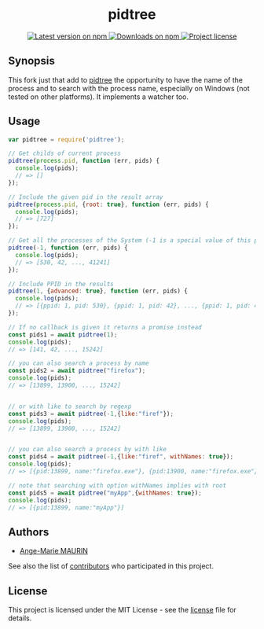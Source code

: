 <h1 align="center">
  <b>pidtree</b>
</h1>
<p align="center">
  <!-- Version - npm -->
  <a href="https://www.npmjs.com/package/pidtree-more">
    <img src="https://img.shields.io/npm/v/pidtree-more.svg" alt="Latest version on npm" />
  </a>
  <!-- Downloads - npm -->
  <a href="https://npm-stat.com/charts.html?package=pidtree-more">
    <img src="https://img.shields.io/npm/dt/pidtree-more.svg" alt="Downloads on npm" />
  </a>
  <!-- License - MIT -->
  <a href="https://github.com/a2msystemes/pidtree-more/tree/master/license">
    <img src="https://img.shields.io/github/license/a2msystemes/pidtree-more.svg" alt="Project license" />
  </a>

  <!-- <br/> -->

  <!-- Lint -->
  <!-- <a href="https://github.com/a2msystemes/pidtree-more/actions?query=workflow:lint+branch:master"> -->
  <!-- <img src="https://github.com/a2msystemes/pidtree-more/workflows/lint/badge.svg?branch=master" alt="Lint status" /> -->
  <!-- </a> -->
  <!-- Test - macOS -->
  <!-- <a href="https://github.com/simonepri/pidtree/actions?query=workflow:test-macos+branch:master"> -->
  <!-- <img src="https://github.com/simonepri/pidtree/workflows/test-macos/badge.svg?branch=master" alt="Test macOS status" /> -->
  <!-- </a> -->
  <!-- Test - Ubuntu -->
  <!-- <a href="https://github.com/simonepri/pidtree/actions?query=workflow:test-ubuntu+branch:master"> -->
  <!-- <img src="https://github.com/simonepri/pidtree/workflows/test-ubuntu/badge.svg?branch=master" alt="Test Ubuntu status" /> -->
  <!-- </a> -->
  <!-- Test - Windows -->
  <!-- <a href="https://github.com/simonepri/pidtree/actions?query=workflow:test-windows+branch:master"> -->
  <!-- <img src="https://github.com/simonepri/pidtree/workflows/test-windows/badge.svg?branch=master" alt="Test Windows status" /> -->
  <!-- </a> -->
  <!-- Coverage - Codecov -->
  <!-- <a href="https://codecov.io/gh/simonepri/pidtree"> -->
  <!-- <img src="https://img.shields.io/codecov/c/github/simonepri/pidtree/master.svg" alt="Codecov Coverage report" /> -->
  <!-- </a> -->
  <!-- DM - Snyk -->
  <!-- <a href="https://snyk.io/test/github/simonepri/pidtree?targetFile=package.json"> -->
  <!-- <img src="https://snyk.io/test/github/simonepri/pidtree/badge.svg?targetFile=package.json" alt="Known Vulnerabilities" /> -->
  <!-- </a> -->

  <!-- <br/> -->

  <!-- Code Style - XO-Prettier -->
  <!-- <a href="https://github.com/xojs/xo"> -->
  <!-- <img src="https://img.shields.io/badge/code_style-XO+Prettier-5ed9c7.svg" alt="XO Code Style used" /> -->
  <!-- </a> -->
  <!-- Test Runner - AVA -->
  <!-- <a href="https://github.com/avajs/ava"> -->
  <!-- <img src="https://img.shields.io/badge/test_runner-AVA-fb3170.svg" alt="AVA Test Runner used" /> -->
  <!-- </a> -->
  <!-- Test Coverage - Istanbul -->
  <!-- <a href="https://github.com/istanbuljs/nyc"> -->
  <!-- <img src="https://img.shields.io/badge/test_coverage-NYC-fec606.svg" alt="Istanbul Test Coverage used" /> -->
  <!-- </a> -->
  <!-- Init - ni -->
  <!-- <a href="https://github.com/simonepri/ni"> -->
  <!-- <img src="https://img.shields.io/badge/initialized_with-ni-e74c3c.svg" alt="NI Scaffolding System used" /> -->
  <!-- </a> -->
  <!-- Release - np -->
  <!-- <a href="https://github.com/sindresorhus/np"> -->
  <!-- <img src="https://img.shields.io/badge/released_with-np-6c8784.svg" alt="NP Release System used" /> -->
  <!-- </a> -->
</p>


## Synopsis

This fork just that add to [pidtree](https://github.com/simonepri/pidtree) the opportunity to have the name of the process and to search with the process name, especially on Windows (not tested on other platforms).
It implements a watcher too.

## Usage

```js
var pidtree = require('pidtree');

// Get childs of current process
pidtree(process.pid, function (err, pids) {
  console.log(pids);
  // => []
});

// Include the given pid in the result array
pidtree(process.pid, {root: true}, function (err, pids) {
  console.log(pids);
  // => [727]
});

// Get all the processes of the System (-1 is a special value of this package)
pidtree(-1, function (err, pids) {
  console.log(pids);
  // => [530, 42, ..., 41241]
});

// Include PPID in the results
pidtree(1, {advanced: true}, function (err, pids) {
  console.log(pids);
  // => [{ppid: 1, pid: 530}, {ppid: 1, pid: 42}, ..., {ppid: 1, pid: 41241}]
});

// If no callback is given it returns a promise instead
const pids1 = await pidtree(1);
console.log(pids);
// => [141, 42, ..., 15242]

// you can also search a process by name
const pids2 = await pidtree("firefox");
console.log(pids);
// => [13899, 13900, ..., 15242]


// or with like to search by regexp
const pids3 = await pidtree(-1,{like:"firef"});
console.log(pids);
// => [13899, 13900, ..., 15242]


// you can also search a process by with like
const pids4 = await pidtree(-1,{like:"firef", withNames: true});
console.log(pids);
// => [{pid:13899, name:"firefox.exe"}, {pid:13900, name:"firefox.exe"}, ..., {pid:13913, name:"firefox.exe"}]

// note that searching with option withNames implies with root
const pids5 = await pidtree("myApp",{withNames: true});
console.log(pids);
// => [{pid:13899, name:"myApp"}]

```




## Authors

- [Ange-Marie MAURIN](https://github.com/a2msystemes/)

See also the list of [contributors][contributors] who participated in this project.

## License

This project is licensed under the MIT License - see the [license][license] file for details.

<!-- Links -->
[new issue]: https://github.com/a2msystemes/pidtree-more/issues/new
[license]: https://github.com/a2msystemes/pidtree-more/tree/master/license
[contributors]: https://github.com/a2msystemes/pidtree-more/contributors
